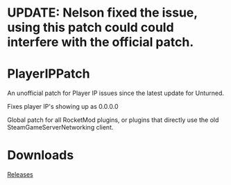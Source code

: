 # UPDATE: Nelson fixed the issue, using this patch could could interfere with the official patch.

# PlayerIPPatch
An unofficial patch for Player IP issues since the latest update for Unturned.

Fixes player IP's showing up as 0.0.0.0

Global patch for all RocketMod plugins, or plugins that directly use the old SteamGameServerNetworking client.

# Downloads
<a href="https://github.com/ShimmyMySherbet/PlayerIPPatch/releases">Releases</a>
